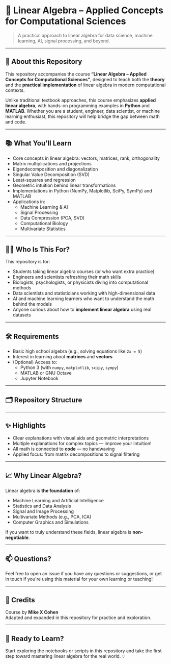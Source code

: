 # 📐 Linear Algebra – Applied Concepts for Computational Sciences

> A practical approach to linear algebra for data science, machine learning, AI, signal processing, and beyond.

---

## 🚀 About this Repository

This repository accompanies the course **“Linear Algebra – Applied Concepts for Computational Sciences”**, designed to teach both the **theory** and the **practical implementation** of linear algebra in modern computational contexts.

Unlike traditional textbook approaches, this course emphasizes **applied linear algebra**, with hands-on programming examples in **Python** and **MATLAB**. Whether you are a student, engineer, data scientist, or machine learning enthusiast, this repository will help bridge the gap between math and code.

---

## 📚 What You'll Learn

- Core concepts in linear algebra: vectors, matrices, rank, orthogonality
- Matrix multiplications and projections
- Eigendecomposition and diagonalization
- Singular Value Decomposition (SVD)
- Least-squares and regression
- Geometric intuition behind linear transformations
- Implementations in Python (NumPy, Matplotlib, SciPy, SymPy) and MATLAB
- Applications in:
  - Machine Learning & AI
  - Signal Processing
  - Data Compression (PCA, SVD)
  - Computational Biology
  - Multivariate Statistics

---

## 🧑‍💻 Who Is This For?

This repository is for:

- Students taking linear algebra courses (or who want extra practice)
- Engineers and scientists refreshing their math skills
- Biologists, psychologists, or physicists diving into computational methods
- Data scientists and statisticians working with high-dimensional data
- AI and machine learning learners who want to understand the math behind the models
- Anyone curious about how to **implement linear algebra** using real datasets

---

## 🛠️ Requirements

- Basic high school algebra (e.g., solving equations like `2x = 5`)
- Interest in learning about **matrices** and **vectors**
- (Optional) Access to:
  - Python 3 (with `numpy`, `matplotlib`, `scipy`, `sympy`)
  - MATLAB or GNU Octave
  - Jupyter Notebook

---

## 🗂️ Repository Structure


---

## ✨ Highlights

- Clear explanations with visual aids and geometric interpretations
- Multiple explanations for complex topics — improve your intuition!
- All math is connected to **code** — no handwaving
- Applied focus: from matrix decompositions to signal filtering

---

## 📈 Why Linear Algebra?

Linear algebra is **the foundation** of:

- Machine Learning and Artificial Intelligence
- Statistics and Data Analysis
- Signal and Image Processing
- Multivariate Methods (e.g., PCA, ICA)
- Computer Graphics and Simulations

If you want to truly understand these fields, linear algebra is **non-negotiable**.

---

## 📫 Questions?

Feel free to open an issue if you have any questions or suggestions, or get in touch if you're using this material for your own learning or teaching!

---

## 📢 Credits

Course by **Mike X Cohen**  
Adapted and expanded in this repository for practice and exploration.

---

## 🧠 Ready to Learn?

Start exploring the notebooks or scripts in this repository and take the first step toward mastering linear algebra for the real world. 💡
